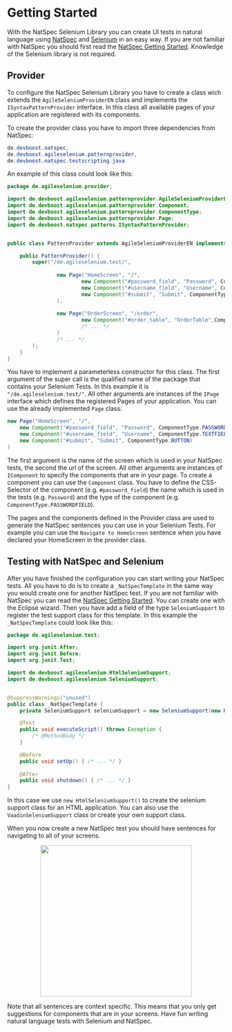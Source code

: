 # Getting Started
With the NatSpec Selenium Library you can create UI tests in natural language using [NatSpec](http://www.nat-spec.com/) and [Selenium](http://www.seleniumhq.org/) in an easy way. If you are not familiar with NatSpec you should first read the [NatSpec Getting Started](http://www.nat-spec.com/downloads/NatSpec_GettingStarted_2.2.5.pdf). Knowledge of the Selenium library is not required.

## Provider
To configure the NatSpec Selenium Library you have to create a class wich extends the `AgileSeleniumProviderEN` class and implements the `ISyntaxPatternProvider` interface. In this class all available pages of your application are registered with its components. 

To create the provider class you have to import three dependencies from NatSpec:
```java
de.devboost.natspec,
de.devboost.agileselenium.patternprovider,
de.devboost.natspec.testscripting.java

```

An example of this class could look like this:
```java
package de.agileselenium.provider;

import de.devboost.agileselenium.patternprovider.AgileSeleniumProviderEN;
import de.devboost.agileselenium.patternprovider.Component;
import de.devboost.agileselenium.patternprovider.ComponentType;
import de.devboost.agileselenium.patternprovider.Page;
import de.devboost.natspec.patterns.ISyntaxPatternProvider;


public class PatternProvider extends AgileSeleniumProviderEN implements ISyntaxPatternProvider {

	public PatternProvider() {
		super("/de.agileselenium.test/", 
				
				new Page("HomeScreen", "/", 
						new Component("#password_field", "Password", ComponentType.PASSWORDFIELD),
						new Component("#username_field", "Username", ComponentType.TEXTFIELD),
						new Component("#submit", "Submit", ComponentType.BUTTON)	
				),
				
				new Page("OrderScreen", "/order", 
						new Component("#order_table", "OrderTable",ComponentType.TABLE)
						/* ... */
				)
				/* ... */
		);
	}
}
```
You have to implement a parameterless constructor for this class. The first argument of the super call is the qualified name of the package that contains your Selenium Tests. In this example it is `"/de.agileselenium.test/"`. All other arguments are instances of the `IPage` interface which defines the registered Pages of your application. You can use the already implemented `Page` class:
```java
new Page("HomeScreen", "/", 
  	new Component("#password_field", "Password", ComponentType.PASSWORDFIELD),
  	new Component("#username_field", "Username", ComponentType.TEXTFIELD),
  	new Component("#submit", "Submit", ComponentType.BUTTON)	
)
```
The first argument is the name of the screen which is used in your NatSpec tests, the second the url of the screen. All other arguments are instances of `IComponent` to specify the components that are in your page. To create a component you can use the `Component` class. You have to define the CSS-Selector of the component (e.g. `#password_field`) the name which is used in the tests (e.g. `Password`) and the type of the component (e.g. `ComponentType.PASSWORDFIELD`). 

The pages and the components defined in the Provider class are used to generate the NatSpec sentences you can use in your Selenium Tests. For example you can use the `Navigate to HomeScreen` sentence when you have declared your HomeScreen in the provider class.

## Testing with NatSpec and Selenium
After you have finished the configuration you can start writing your NatSpec tests. All you have to do is to create a `_NatSpecTemplate` in the same way you would create one for another NatSpec test. If you are not familiar with NatSpec you can read the [NatSpec Getting Started](http://www.nat-spec.com/downloads/NatSpec_GettingStarted_2.2.5.pdf). You can create one with the Eclipse wizard. Then you have add a field of the type `SeleniumSupport` to register the test support class for this template. In this example the `_NatSpecTemplate` could look like this:

```java 
package de.agileselenium.test;

import org.junit.After;
import org.junit.Before;
import org.junit.Test;

import de.devboost.agileselenium.HtmlSeleniumSupport;
import de.devboost.agileselenium.SeleniumSupport;


@SuppressWarnings("unused")
public class _NatSpecTemplate {
	private SeleniumSupport seleniumSupport = new SeleniumSupport(new HtmlSeleniumSupport());

	@Test
	public void executeScript() throws Exception {
		/* @MethodBody */
	}

	@Before
	public void setUp() { /* ... */ }
	
	@After
	public void shutdown() { /* ... */ }
}
```
In this case we use `new HtmlSeleniumSupport()` to create the selenium support class for an HTML application. You can also use the `VaadinSeleniumSupport` class or create your own support class.

When you now create a new NatSpec test you should have sentences for navigating to all of your screens.
<p align="center"><img src="http://uploads.felix-hanspach.de/natspec_selenium/completion.png?reload=1" width="350"/></p>

Note that all sentences are context specific. This means that you only get suggestions for components that are in your screens. Have fun writing natural language tests with Selenium and NatSpec.


<!---
dependencies
## Project Setup
3 plugins: provider, configuration, tests

##provider
add
>MANIFEST.MF
Bundle-ClassPath: bin/,
.


##tests
_NatSpecTemplate:
private SeleniumSupport seleniumSupport.
-->

